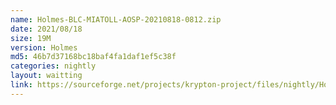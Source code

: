 ```yaml
---
name: Holmes-BLC-MIATOLL-AOSP-20210818-0812.zip
date: 2021/08/18
size: 19M
version: Holmes
md5: 46b7d37168bc18baf4fa1daf1ef5c38f
categories: nightly
layout: waitting
link: https://sourceforge.net/projects/krypton-project/files/nightly/Holmes-BLC-MIATOLL-AOSP-20210818-0812.zip
---
```

